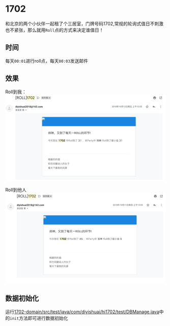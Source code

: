 # 1702
和北京的两个小伙伴一起租了个三居室，门牌号码1702,常规的轮询式值日不刺激也不紧张，那么就用`Roll`点的方式来决定谁值日！


## 时间
每天`00:01`进行roll点，每天`00:03`发送邮件

## 效果
Roll到我：
![](docs/imgs/mail-rollme.png)

Roll到他人
![](docs/imgs/roll-other.png)

## 数据初始化

运行[1702-domain/src/test/java/com/diyishuai/hi1702/test/DBManage.java](https://github.com/di1shuai/1702/blob/master/1702-domain/src/test/java/com/diyishuai/hi1702/test/DBManage.java)中的`init`方法即可进行数据初始化